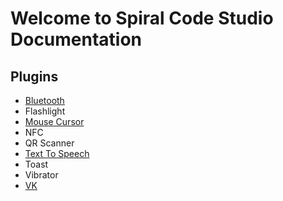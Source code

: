 # Welcome to Spiral Code Studio Documentation

## Plugins

* [Bluetooth](/plugin/bluetooth)
* Flashlight
* [Mouse Cursor](/plugin/mousecursor/)
* NFC
* QR Scanner
* [Text To Speech](/plugin/texttospeech/)
* Toast
* Vibrator
* [VK](/plugin/vk/)
